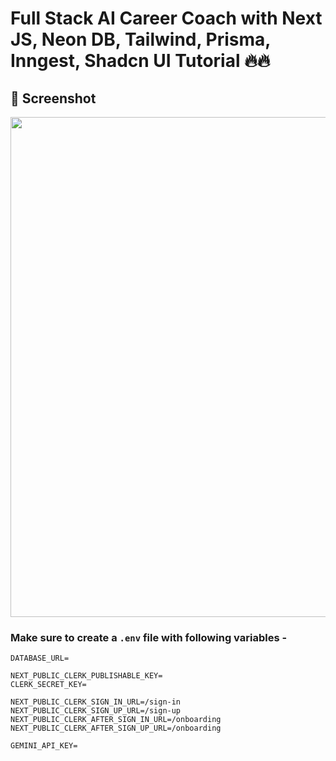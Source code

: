 # Full Stack AI Career Coach with Next JS, Neon DB, Tailwind, Prisma, Inngest, Shadcn UI Tutorial 🔥🔥

<h2>📸 Screenshot</h2>
<img src="https://github.com/user-attachments/assets/ee52698d-e6ed-43d0-b833-a8e3dee5e4c5" width="800" />


### Make sure to create a `.env` file with following variables -

```
DATABASE_URL=

NEXT_PUBLIC_CLERK_PUBLISHABLE_KEY=
CLERK_SECRET_KEY=

NEXT_PUBLIC_CLERK_SIGN_IN_URL=/sign-in
NEXT_PUBLIC_CLERK_SIGN_UP_URL=/sign-up
NEXT_PUBLIC_CLERK_AFTER_SIGN_IN_URL=/onboarding
NEXT_PUBLIC_CLERK_AFTER_SIGN_UP_URL=/onboarding

GEMINI_API_KEY=
```

